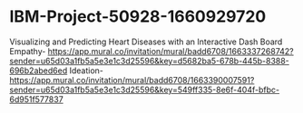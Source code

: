 # IBM-Project-50928-1660929720
Visualizing and Predicting Heart Diseases with an Interactive Dash Board
Empathy- https://app.mural.co/invitation/mural/badd6708/1663337268742?sender=u65d03a1fb5a5e3e1c3d25596&key=d5682ba5-678b-445b-8388-696b2abed6ed
Ideation- https://app.mural.co/invitation/mural/badd6708/1663390007591?sender=u65d03a1fb5a5e3e1c3d25596&key=549ff335-8e6f-404f-bfbc-6d951f577837
